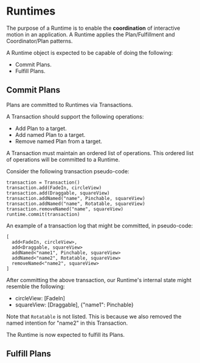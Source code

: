 # Runtimes

The purpose of a Runtime is to enable the **coordination** of interactive motion in an application. A Runtime applies the Plan/Fulfillment and Coordinator/Plan patterns.

A Runtime object is expected to be capable of doing the following:

- Commit Plans.
- Fulfill Plans.

## Commit Plans

Plans are committed to Runtimes via Transactions.

A Transaction should support the following operations:

- Add Plan to a target.
- Add named Plan to a target.
- Remove named Plan from a target.

A Transaction must maintain an ordered list of operations. This ordered list of operations will be committed to a Runtime.

Consider the following transaction pseudo-code:

    transaction = Transaction()
    transaction.add(FadeIn, circleView)
    transaction.add(Draggable, squareView)
    transaction.addNamed("name", Pinchable, squareView)
    transaction.addNamed("name", Rotatable, squareView)
    transaction.removeNamed("name", squareView)
    runtime.commit(transaction)

An example of a transaction log that might be committed, in pseudo-code:

    [
      add<FadeIn, circleView>,
      add<Draggable, squareView>
      addNamed<"name1", Pinchable, squareView>
      addNamed<"name2", Rotatable, squareView>
      removeNamed<"name2", squareView>
    ]

After committing the above transaction, our Runtime's internal state might resemble the following:

- circleView: [FadeIn]
- squareView: [Draggable], {"name1": Pinchable}

Note that `Rotatable` is not listed. This is because we also removed the named intention for "name2" in this Transaction.

The Runtime is now expected to fulfill its Plans.

## Fulfill Plans

